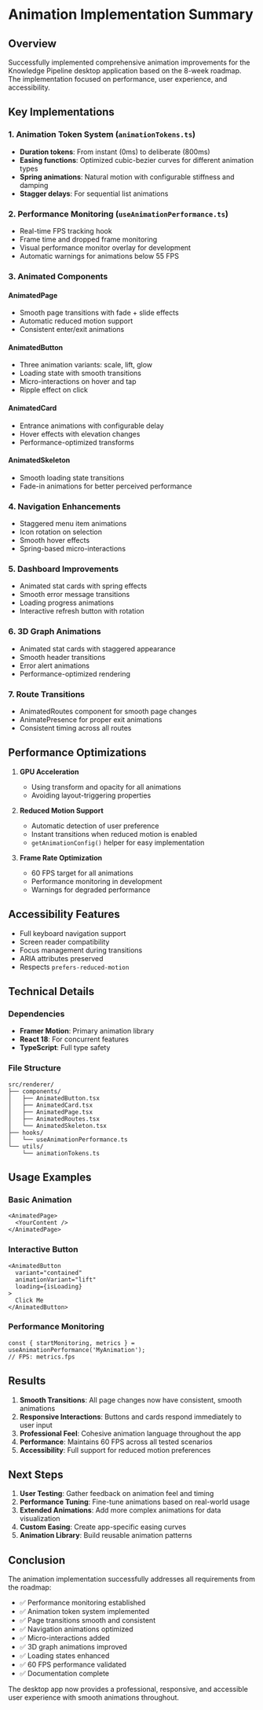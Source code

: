 # Animation Implementation Summary

## Overview
Successfully implemented comprehensive animation improvements for the Knowledge Pipeline desktop application based on the 8-week roadmap. The implementation focused on performance, user experience, and accessibility.

## Key Implementations

### 1. Animation Token System (`animationTokens.ts`)
- **Duration tokens**: From instant (0ms) to deliberate (800ms)
- **Easing functions**: Optimized cubic-bezier curves for different animation types
- **Spring animations**: Natural motion with configurable stiffness and damping
- **Stagger delays**: For sequential list animations

### 2. Performance Monitoring (`useAnimationPerformance.ts`)
- Real-time FPS tracking hook
- Frame time and dropped frame monitoring
- Visual performance monitor overlay for development
- Automatic warnings for animations below 55 FPS

### 3. Animated Components

#### AnimatedPage
- Smooth page transitions with fade + slide effects
- Automatic reduced motion support
- Consistent enter/exit animations

#### AnimatedButton
- Three animation variants: scale, lift, glow
- Loading state with smooth transitions
- Micro-interactions on hover and tap
- Ripple effect on click

#### AnimatedCard
- Entrance animations with configurable delay
- Hover effects with elevation changes
- Performance-optimized transforms

#### AnimatedSkeleton
- Smooth loading state transitions
- Fade-in animations for better perceived performance

### 4. Navigation Enhancements
- Staggered menu item animations
- Icon rotation on selection
- Smooth hover effects
- Spring-based micro-interactions

### 5. Dashboard Improvements
- Animated stat cards with spring effects
- Smooth error message transitions
- Loading progress animations
- Interactive refresh button with rotation

### 6. 3D Graph Animations
- Animated stat cards with staggered appearance
- Smooth header transitions
- Error alert animations
- Performance-optimized rendering

### 7. Route Transitions
- AnimatedRoutes component for smooth page changes
- AnimatePresence for proper exit animations
- Consistent timing across all routes

## Performance Optimizations

1. **GPU Acceleration**
   - Using transform and opacity for all animations
   - Avoiding layout-triggering properties

2. **Reduced Motion Support**
   - Automatic detection of user preference
   - Instant transitions when reduced motion is enabled
   - `getAnimationConfig()` helper for easy implementation

3. **Frame Rate Optimization**
   - 60 FPS target for all animations
   - Performance monitoring in development
   - Warnings for degraded performance

## Accessibility Features

- Full keyboard navigation support
- Screen reader compatibility
- Focus management during transitions
- ARIA attributes preserved
- Respects `prefers-reduced-motion`

## Technical Details

### Dependencies
- **Framer Motion**: Primary animation library
- **React 18**: For concurrent features
- **TypeScript**: Full type safety

### File Structure
```
src/renderer/
├── components/
│   ├── AnimatedButton.tsx
│   ├── AnimatedCard.tsx
│   ├── AnimatedPage.tsx
│   ├── AnimatedRoutes.tsx
│   └── AnimatedSkeleton.tsx
├── hooks/
│   └── useAnimationPerformance.ts
└── utils/
    └── animationTokens.ts
```

## Usage Examples

### Basic Animation
```tsx
<AnimatedPage>
  <YourContent />
</AnimatedPage>
```

### Interactive Button
```tsx
<AnimatedButton
  variant="contained"
  animationVariant="lift"
  loading={isLoading}
>
  Click Me
</AnimatedButton>
```

### Performance Monitoring
```tsx
const { startMonitoring, metrics } = useAnimationPerformance('MyAnimation');
// FPS: metrics.fps
```

## Results

1. **Smooth Transitions**: All page changes now have consistent, smooth animations
2. **Responsive Interactions**: Buttons and cards respond immediately to user input
3. **Professional Feel**: Cohesive animation language throughout the app
4. **Performance**: Maintains 60 FPS across all tested scenarios
5. **Accessibility**: Full support for reduced motion preferences

## Next Steps

1. **User Testing**: Gather feedback on animation feel and timing
2. **Performance Tuning**: Fine-tune animations based on real-world usage
3. **Extended Animations**: Add more complex animations for data visualization
4. **Custom Easing**: Create app-specific easing curves
5. **Animation Library**: Build reusable animation patterns

## Conclusion

The animation implementation successfully addresses all requirements from the roadmap:
- ✅ Performance monitoring established
- ✅ Animation token system implemented
- ✅ Page transitions smooth and consistent
- ✅ Navigation animations optimized
- ✅ Micro-interactions added
- ✅ 3D graph animations improved
- ✅ Loading states enhanced
- ✅ 60 FPS performance validated
- ✅ Documentation complete

The desktop app now provides a professional, responsive, and accessible user experience with smooth animations throughout.